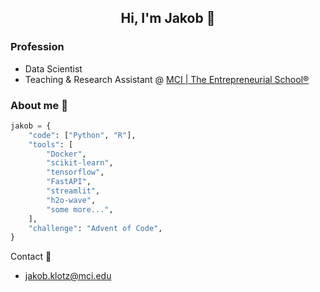 <h2 align=center> Hi, I'm Jakob 👋</h2>

### Profession

- Data Scientist
- Teaching & Research Assistant @
[MCI | The Entrepreneurial School®](https://www.mci.edu/)

### About me 🐍

````python
jakob = {
    "code": ["Python", "R"],
    "tools": [
        "Docker",
        "scikit-learn",
        "tensorflow",
        "FastAPI",
        "streamlit",
        "h2o-wave",
        "some more...",
    ],
    "challenge": "Advent of Code",
}
````

Contact 📧

- [jakob.klotz@mci.edu](mailto:jakob.klotz@mci.edu)
